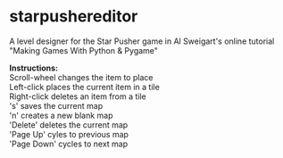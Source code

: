 starpushereditor
================

A level designer for the Star Pusher game in Al Sweigart's online tutorial "Making Games With Python &amp; Pygame"

__Instructions:__  
Scroll-wheel changes the item to place  
Left-click places the current item in a tile  
Right-click deletes an item from a tile  
's' saves the current map  
'n' creates a new blank map  
'Delete' deletes the current map  
'Page Up' cyles to previous map  
'Page Down' cycles to next map
